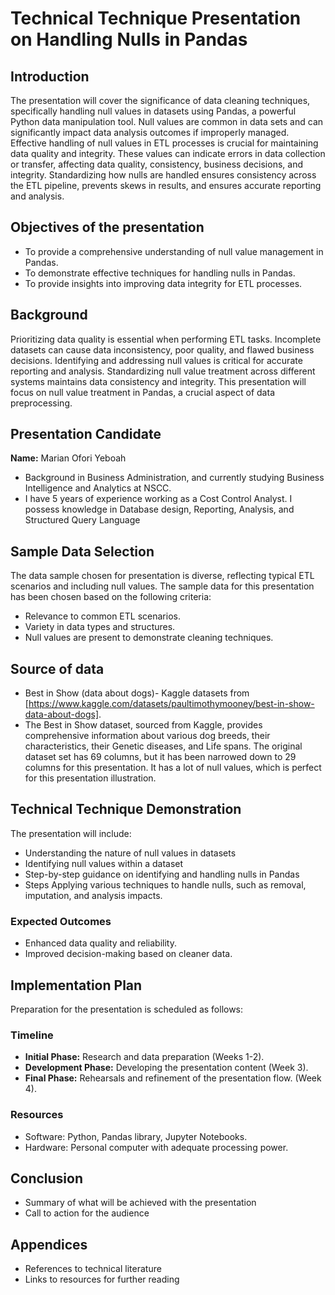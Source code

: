 # Technical Technique Presentation on Handling Nulls in Pandas

## Introduction
The presentation will cover the significance of data cleaning techniques, specifically handling null values in datasets using Pandas, a powerful Python data manipulation tool.
Null values are common in data sets and can significantly impact data analysis outcomes if improperly managed.
Effective handling of null values in ETL processes is crucial for maintaining data quality and integrity. These values can indicate errors in data collection or transfer, affecting data quality, consistency, business decisions, and integrity. Standardizing how nulls are handled ensures consistency across the ETL pipeline, prevents skews in results, and ensures accurate reporting and analysis.

## Objectives of the presentation
- To provide a comprehensive understanding of null value management in Pandas.
- To demonstrate effective techniques for handling nulls in Pandas.
- To provide insights into improving data integrity for ETL processes.

## Background
Prioritizing data quality is essential when performing ETL tasks. Incomplete datasets can cause data inconsistency, poor quality, and flawed business decisions. Identifying and addressing null values is critical for accurate reporting and analysis. Standardizing null value treatment across different systems maintains data consistency and integrity. This presentation will focus on null value treatment in Pandas, a crucial aspect of data preprocessing.

## Presentation Candidate
**Name:** Marian Ofori Yeboah
- Background in Business Administration, and currently studying Business Intelligence and Analytics at NSCC.
-  I have 5 years of experience working as a Cost Control Analyst. I possess knowledge in Database design, Reporting, Analysis, and Structured Query Language

## Sample Data Selection
The data sample chosen for presentation is diverse, reflecting typical ETL scenarios and including null values.
The sample data for this presentation has been chosen based on the following criteria:
- Relevance to common ETL scenarios.
- Variety in data types and structures.
- Null values are present to demonstrate cleaning techniques.
## Source of data
- Best in Show (data about dogs)- Kaggle datasets from [https://www.kaggle.com/datasets/paultimothymooney/best-in-show-data-about-dogs].
- The Best in Show dataset, sourced from Kaggle, provides comprehensive information about various dog breeds, their characteristics, their Genetic diseases, and Life spans. The original dataset set has 69 columns, but it has been narrowed down to 29 columns for this presentation. It has a lot of null values, which is perfect for this presentation illustration.

## Technical Technique Demonstration
The presentation will include:
- Understanding the nature of null values in datasets
- Identifying null values within a dataset
- Step-by-step guidance on identifying and handling nulls in Pandas
- Steps Applying various techniques to handle nulls, such as removal, imputation, and analysis impacts.

### Expected Outcomes
- Enhanced data quality and reliability.
- Improved decision-making based on cleaner data.

## Implementation Plan
Preparation for the presentation is scheduled as follows:

### Timeline
- **Initial Phase:** Research and data preparation (Weeks 1-2).
- **Development Phase:** Developing the presentation content (Week 3).
- **Final Phase:** Rehearsals and refinement of the presentation flow. (Week 4).

### Resources
- Software: Python, Pandas library, Jupyter Notebooks.
- Hardware: Personal computer with adequate processing power.


## Conclusion
- Summary of what will be achieved with the presentation
- Call to action for the audience

## Appendices
- References to technical literature
- Links to resources for further reading

